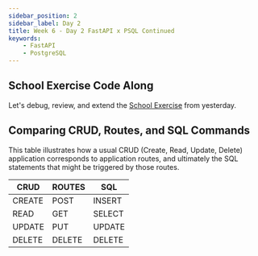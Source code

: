 ```yaml
---
sidebar_position: 2
sidebar_label: Day 2
title: Week 6 - Day 2 FastAPI x PSQL Continued
keywords:
    - FastAPI
    - PostgreSQL
---
```

<!-- markdownlint-disable no-inline-html -->

## School Exercise Code Along

Let's debug, review, and extend the [School Exercise](/docs/exercises/fastapi-psql/) from yesterday.

## Comparing CRUD, Routes, and SQL Commands

This table illustrates how a usual CRUD (Create, Read, Update, Delete) application corresponds to application routes, and ultimately the SQL statements that might be triggered by those routes.

| CRUD   | ROUTES | SQL    |
| ------ | ------ | ------ |
| CREATE | POST   | INSERT |
| READ   | GET    | SELECT |
| UPDATE | PUT    | UPDATE |
| DELETE | DELETE | DELETE |
